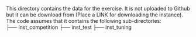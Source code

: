 This directory contains the data for the exercise. It is not uploaded to Github but it can be download from (Place a LINK for downloading the instance).\
The code assumes that it contains the following sub-directories:\
├── inst_competition
├── inst_test
├── inst_tuning
